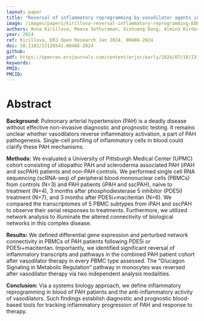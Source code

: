 ```yaml
---
layout: paper
title: "Reversal of inflammatory reprogramming by vasodilator agents in pulmonary hypertension"
image: /images/papers/kirillova-reversal-inflammatory-reprogramming-EDDY.png
authors: Anna Kirillova, Meena Sethuraman, Xishuang Dong, Almina Kirdar, Gil Speyer, Yassmin Al Aaraj, Annie Watson, Lily K. Schneider, Michael D. Creager, Robert Lafyatis, Satoshi Okawa, Seungchan Kim, Stephen Y. Chan
year: 2024
ref: Kirillova, ERJ Open Research Jan 2024, 00486-2024
doi: 10.1183/23120541.00486-2024
github:
pdf: https://openres.ersjournals.com/content/erjor/early/2024/07/18/23120541.00486-2024.full.pdf
keywords: 
PMID: 
PMCID: 
---
```


# Abstract

**Background:** Pulmonary arterial hypertension (PAH) is a deadly disease without effective non-invasive diagnostic and prognostic testing. It remains unclear whether vasodilators reverse inflammatory activation, a part of PAH pathogenesis. Single-cell profiling of inflammatory cells in blood could clarify these PAH mechanisms.

**Methods:** We evaluated a University of Pittsburgh Medical Center (UPMC) cohort consisting of idiopathic PAH and scleroderma associated PAH (iPAH and sscPAH) patients and non-PAH controls. We performed single cell RNA sequencing (scRNA-seq) of peripheral blood mononuclear cells (PBMCs) from controls (N=3) and PAH patients (iPAH and sscPAH), naïve to treatment (N=4), 3 months after phosphodiesterase 5 inhibitor (PDE5i) treatment (N=7), and 3 months after PDE5i+macitentan (N=6). We compared the transcriptomes of 5 PBMC subtypes from iPAH and sscPAH to observe their serial responses to treatments. Furthermore, we utilized network analysis to illuminate the altered connectivity of biological networks in this complex disease.

**Results:** We defined differential gene expression and perturbed network connectivity in PBMCs of PAH patients following PDE5i or PDE5i+macitentan. Importantly, we identified significant reversal of inflammatory transcripts and pathways in the combined PAH patient cohort after vasodilator therapy in every PBMC type assessed. The “Glucagon Signaling in Metabolic Regulation” pathway in monocytes was reversed after vasodilator therapy via two independent analysis modalities.

**Conclusion:** Via a systems biology approach, we define inflammatory reprogramming in blood of PAH patients and the anti-inflammatory activity of vasodilators. Such findings establish diagnostic and prognostic blood-based tools for tracking inflammatory progression of PAH and response to therapy.
